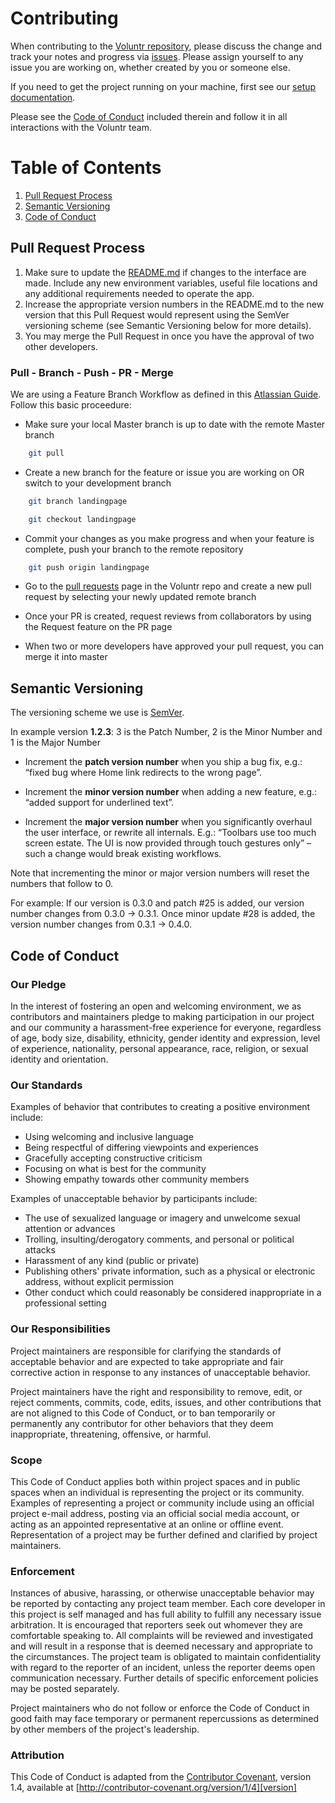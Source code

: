# Contributing

When contributing to the [Voluntr repository](https://github.com/hendricksonsarahl/voluntr), please discuss the change and track your notes and progress via [issues](https://github.com/hendricksonsarahl/voluntr/issues). Please assign yourself to any issue you are working on, whether created by you or someone else.

If you need to get the project running on your machine, first see our [setup documentation](https://github.com/hendricksonsarahl/voluntr/blob/master/SETUP.md).

Please see the [Code of Conduct](#code-of-conduct) included therein and follow it in all interactions with the Voluntr team.

# Table of Contents
1. [Pull Request Process](#pull-request-process)
2. [Semantic Versioning](#semantic-versioning)
3. [Code of Conduct](#code-of-conduct)

## Pull Request Process

1. Make sure to update the [README.md](https://github.com/hendricksonsarahl/voluntr/blob/master/README.md) if changes to the interface are made. Include any new environment 
   variables, useful file locations and any additional requirements needed to operate the app.
2. Increase the appropriate version numbers in the README.md to the new version that this
   Pull Request would represent using the SemVer versioning scheme (see Semantic Versioning below for more details). 
3. You may merge the Pull Request in once you have the approval of two other developers.

### Pull - Branch - Push - PR - Merge

We are using a Feature Branch Workflow as defined in this [Atlassian Guide](https://www.atlassian.com/git/tutorials/comparing-workflows#feature-branch-workflow). Follow this basic proceedure:

- Make sure your local Master branch is up to date with the remote Master branch

```sh
  	git pull
```
- Create a new branch for the feature or issue you are working on OR switch to your development branch

```sh
	git branch landingpage
```
```sh
	git checkout landingpage
```
- Commit your changes as you make progress and when your feature is complete, push your branch to the remote repository

```sh
	git push origin landingpage
```
- Go to the [pull requests](https://github.com/hendricksonsarahl/voluntr/pulls) page in the Voluntr repo and create a new pull request by selecting your newly updated remote branch

- Once your PR is created, request reviews from collaborators by using the Request feature on the PR page 

- When two or more developers have approved your pull request, you can merge it into master


## Semantic Versioning


The versioning scheme we use is [SemVer](http://semver.org/).

In example version **1.2.3**: 3 is the Patch Number, 2 is the Minor Number and 1 is the Major Number

* Increment the **patch version number** when you ship a bug fix, e.g.: “fixed bug where Home link redirects to the wrong page”.

* Increment the **minor version number** when adding a new feature, e.g.: “added support for underlined text”.

* Increment the **major version number** when you significantly overhaul the user interface, or rewrite all internals. E.g.: “Toolbars use too much screen estate. The UI is now provided through touch gestures only” – such a change would break existing workflows.

Note that incrementing the minor or major version numbers will reset the numbers that follow to 0. 

For example:
If our version is 0.3.0 and patch #25 is added, our version number changes from 0.3.0 -> 0.3.1. Once minor update #28 is added, the version number changes from 0.3.1 -> 0.4.0.

## Code of Conduct

### Our Pledge

In the interest of fostering an open and welcoming environment, we as
contributors and maintainers pledge to making participation in our project and
our community a harassment-free experience for everyone, regardless of age, body
size, disability, ethnicity, gender identity and expression, level of experience,
nationality, personal appearance, race, religion, or sexual identity and
orientation.

### Our Standards

Examples of behavior that contributes to creating a positive environment
include:

* Using welcoming and inclusive language
* Being respectful of differing viewpoints and experiences
* Gracefully accepting constructive criticism
* Focusing on what is best for the community
* Showing empathy towards other community members

Examples of unacceptable behavior by participants include:

* The use of sexualized language or imagery and unwelcome sexual attention or
advances
* Trolling, insulting/derogatory comments, and personal or political attacks
* Harassment of any kind (public or private)
* Publishing others' private information, such as a physical or electronic
  address, without explicit permission
* Other conduct which could reasonably be considered inappropriate in a
  professional setting

### Our Responsibilities

Project maintainers are responsible for clarifying the standards of acceptable
behavior and are expected to take appropriate and fair corrective action in
response to any instances of unacceptable behavior.

Project maintainers have the right and responsibility to remove, edit, or
reject comments, commits, code, edits, issues, and other contributions
that are not aligned to this Code of Conduct, or to ban temporarily or
permanently any contributor for other behaviors that they deem inappropriate,
threatening, offensive, or harmful.

### Scope

This Code of Conduct applies both within project spaces and in public spaces
when an individual is representing the project or its community. Examples of
representing a project or community include using an official project e-mail
address, posting via an official social media account, or acting as an appointed
representative at an online or offline event. Representation of a project may be
further defined and clarified by project maintainers.

### Enforcement

Instances of abusive, harassing, or otherwise unacceptable behavior may be
reported by contacting any project team member. Each core developer in this project is self managed and has full ability to fulfill any necessary issue arbitration. It is encouraged that reporters seek out whomever they are comfortable speaking to. All
complaints will be reviewed and investigated and will result in a response that
is deemed necessary and appropriate to the circumstances. The project team is
obligated to maintain confidentiality with regard to the reporter of an incident, unless the reporter deems open communication necessary.
Further details of specific enforcement policies may be posted separately.

Project maintainers who do not follow or enforce the Code of Conduct in good
faith may face temporary or permanent repercussions as determined by other
members of the project's leadership.

### Attribution

This Code of Conduct is adapted from the [Contributor Covenant][homepage], version 1.4,
available at [http://contributor-covenant.org/version/1/4][version]

[homepage]: http://contributor-covenant.org
[version]: http://contributor-covenant.org/version/1/4/
